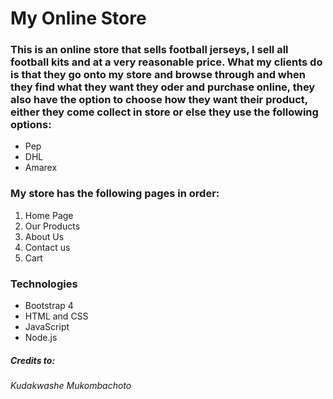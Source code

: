 # My Online Store

### This is an online store that sells football jerseys, I sell all football kits and at a very reasonable price. What my clients do is that they go onto my store and browse through and when they find what they want they oder and purchase online, they also have the option to choose how they want their product, either they come collect in store or else they use the following options:
* Pep
* DHL
* Amarex

### My store has the following pages in order:
1. Home Page
1. Our Products
1. About Us
1. Contact us
1. Cart

### Technologies

* Bootstrap 4
* HTML and CSS
* JavaScript
* Node.js

##### Credits to:
###### Kudakwashe Mukombachoto



